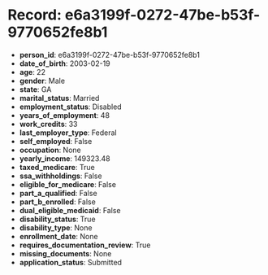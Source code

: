 # Record: e6a3199f-0272-47be-b53f-9770652fe8b1

- **person_id**: e6a3199f-0272-47be-b53f-9770652fe8b1
- **date_of_birth**: 2003-02-19
- **age**: 22
- **gender**: Male
- **state**: GA
- **marital_status**: Married
- **employment_status**: Disabled
- **years_of_employment**: 48
- **work_credits**: 33
- **last_employer_type**: Federal
- **self_employed**: False
- **occupation**: None
- **yearly_income**: 149323.48
- **taxed_medicare**: True
- **ssa_withholdings**: False
- **eligible_for_medicare**: False
- **part_a_qualified**: False
- **part_b_enrolled**: False
- **dual_eligible_medicaid**: False
- **disability_status**: True
- **disability_type**: None
- **enrollment_date**: None
- **requires_documentation_review**: True
- **missing_documents**: None
- **application_status**: Submitted